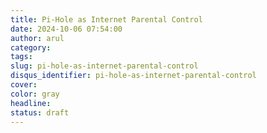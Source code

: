 ```yaml
---
title: Pi-Hole as Internet Parental Control
date: 2024-10-06 07:54:00
author: arul
category:
tags:
slug: pi-hole-as-internet-parental-control
disqus_identifier: pi-hole-as-internet-parental-control
cover:
color: gray
headline:
status: draft
---
```

